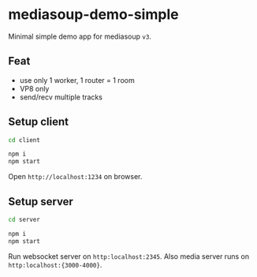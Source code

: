 # mediasoup-demo-simple

Minimal simple demo app for mediasoup `v3`.

## Feat

- use only 1 worker, 1 router = 1 room
- VP8 only
- send/recv multiple tracks

## Setup client

```sh
cd client

npm i
npm start
```

Open `http://localhost:1234` on browser.

## Setup server

```sh
cd server

npm i
npm start
```

Run websocket server on `http:localhost:2345`.
Also media server runs on `http:localhost:{3000-4000}`.
